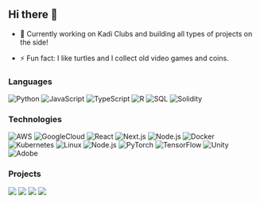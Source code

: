 ## Hi there 👋

- 🔭 Currently working on Kadi Clubs and building all types of projects on the side!

- ⚡ Fun fact: I like turtles and I collect old video games and coins.


### Languages

![Python](https://img.shields.io/badge/-Python-000?&logo=Python)
![JavaScript](https://img.shields.io/badge/-JavaScript-000?&logo=JavaScript)
![TypeScript](https://img.shields.io/badge/-TypeScript-000?&logo=TypeScript)
![R](https://img.shields.io/badge/-R-000?&logo=R)
![SQL](https://img.shields.io/badge/-SQL-000?&logo=MySQL)
![Solidity](https://img.shields.io/badge/-Solidity-000?&logo=Solidity)

### Technologies

![AWS](https://img.shields.io/badge/-AWS-000?&logo=Amazon-AWS&logoColor=F90)
![GoogleCloud](https://img.shields.io/badge/-GoogleCloud-000?&logo=GoogleCloud)
![React](https://img.shields.io/badge/-React-000?&logo=React)
![Next.js](https://img.shields.io/badge/-Next.js-000?&logo=Next.js)
![Node.js](https://img.shields.io/badge/-Node.js-000?&logo=Node.js)
![Docker](https://img.shields.io/badge/-Next.js-000?&logo=Next.js)
![Kubernetes](https://img.shields.io/badge/-Kubernetes-000?&logo=Kubernetes)
![Linux](https://img.shields.io/badge/-Linux-000?&logo=Linux)
![Node.js](https://img.shields.io/badge/-Node.js-000?&logo=node.js)
![PyTorch](https://img.shields.io/badge/-PyTorch-000?&logo=PyTorch)
![TensorFlow](https://img.shields.io/badge/-TensorFlow-000?&logo=TensorFlow)
![Unity](https://img.shields.io/badge/-Unity-000?&logo=Unity)
![Adobe](https://img.shields.io/badge/-Adobe-000?&logo=Adobe)

### Projects

[![](https://img.shields.io/badge/-💪🏻%20My%20Personal%20Website-000)](https://luis-resume.vercel.app/)
[![](https://img.shields.io/badge/-⛳%20Kadi%20Clubs%20-000)](https://www.kadi.club/)
[![](https://img.shields.io/badge/-🎴%20dbay-000)](https://web.archive.org/web/20190705153954/http://www.dbay.ai/)
[![](https://img.shields.io/badge/-🔥%20Universal%20Graph-000)](https://universal-graph.vercel.app/)





